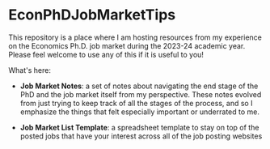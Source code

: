 # EconPhDJobMarketTips
This repository is a place where I am hosting resources from my experience on the Economics Ph.D. job market during the 2023-24 academic year. Please feel welcome to use any of this if it is useful to you!

What's here:
- **Job Market Notes**: a set of notes about navigating the end stage of the PhD and the job market itself from my perspective. These notes evolved from just trying to keep track of all the stages of the process, and so I emphasize the things that felt especially important or underrated to me.

- **Job Market List Template**: a spreadsheet template to stay on top of the posted jobs that have your interest across all of the job posting websites

